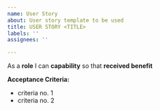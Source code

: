 ```yaml
---
name: User Story
about: User story template to be used
title: USER STORY <TITLE>
labels: ''
assignees: ''

---
```


As a **role** I can **capability** so that **received benefit**

**Acceptance Criteria:**
   - criteria no. 1
   - criteria no. 2
